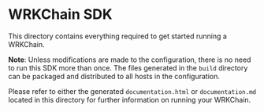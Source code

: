 WRKChain SDK
============

This directory contains everything required to get started running a WRKChain. 

**Note**: Unless modifications are made to the configuration, there is no need
to run this SDK more than once. The files generated in the
`build` directory can be packaged and distributed to all hosts in the
configuration.

Please refer to either the generated `documentation.html` or `documentation.md` 
located in this directory for further information on running your WRKChain.
